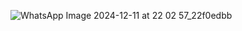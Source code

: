 ![WhatsApp Image 2024-12-11 at 22 02 57_22f0edbb](https://github.com/user-attachments/assets/a198a80b-7195-46fe-8ca3-cad669b06321)


